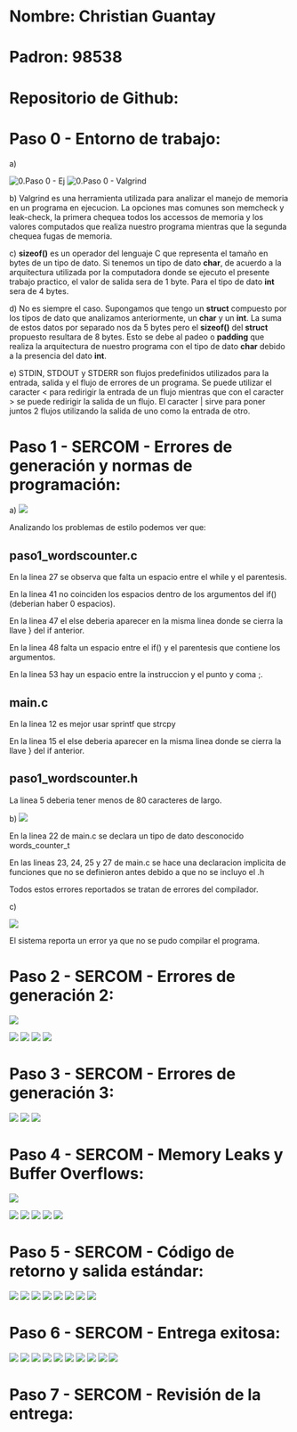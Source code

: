 # Nombre: Christian Guantay
# Padron: 98538
# Repositorio de Github: 

<h1> Paso 0 - Entorno de trabajo: </h1>

a)

![0.Paso 0 - Ej](/taller-tp0/punto0.png)
![0.Paso 0 - Valgrind](/taller-tp0/punto0-valgrind.png)

b) Valgrind es una herramienta utilizada para analizar el manejo de memoria en un programa en ejecucion.
La opciones mas comunes son memcheck y leak-check, la primera chequea todos los accessos de memoria y los valores computados que realiza nuestro programa mientras
que la segunda chequea fugas de memoria.

c) **sizeof()** es un operador del lenguaje C que representa el tamaño en bytes de un tipo de dato. Si tenemos un tipo de dato **char**, de acuerdo a la arquitectura utilizada por la computadora donde se ejecuto el presente trabajo practico, el valor de salida sera de 1 byte. Para el tipo de dato **int** sera de 4 bytes.

d) No es siempre el caso. Supongamos que tengo un **struct** compuesto por los tipos de dato que analizamos anteriormente, un **char** y un  **int**. 
La suma de estos datos por separado nos da 5 bytes pero el **sizeof()** del **struct** propuesto resultara de 8 bytes. Esto se debe al padeo o **padding**
que realiza la arquitectura de nuestro programa con el tipo de dato **char** debido a la presencia del dato **int**.

e) STDIN, STDOUT y STDERR son flujos predefinidos utilizados para la entrada, salida y el flujo de errores de un programa. Se puede utilizar el caracter < para 
redirigir la entrada de un flujo mientras que con el caracter > se puede redirigir la salida de un flujo. El caracter | sirve para poner juntos 2 flujos utilizando la salida de uno como la entrada de otro.


<h1> Paso 1 - SERCOM - Errores de generación y normas de programación: </h1>

a)
![](/taller-tp0/punto1-error-estilo.png)

Analizando los problemas de estilo podemos ver que:

## paso1_wordscounter.c

En la linea 27 se observa que falta un espacio entre el while y el parentesis.

En la linea 41 no coinciden los espacios dentro de los argumentos del if() (deberian haber 0 espacios).

En la linea 47 el else deberia aparecer en la misma linea donde se cierra la llave } del if anterior.

En la linea 48 falta un espacio entre el if() y el parentesis que contiene los argumentos.

En la linea 53 hay un espacio entre la instruccion y el punto y coma ;.

## main.c

En la linea 12 es mejor usar sprintf que strcpy

En la linea 15 el else deberia aparecer en la misma linea donde se cierra la llave } del if anterior.

## paso1_wordscounter.h

La linea 5 deberia tener menos de 80 caracteres de largo.

b)
![](/taller-tp0/punto1-error-gen.png)

En la linea 22 de main.c se declara un tipo de dato desconocido words_counter_t

En las lineas 23, 24, 25 y 27 de main.c se hace una declaracion implicita de funciones que no se definieron antes debido a que no se incluyo el .h

Todos estos errores reportados se tratan de errores del compilador.

c)

![](/taller-tp0/punto1-warning.png)

El sistema reporta un error ya que no se pudo compilar el programa.
<h1> Paso 2 - SERCOM - Errores de generación 2: </h1>

![](/taller-tp0/punto2-diff-main.png)

![](/taller-tp0/punto2-diff-wordsc.png)
![](/taller-tp0/punto2-diff-wordsh.png)
![](/taller-tp0/punto2-error-gen.png)
![](/taller-tp0/punto2-error-estilo.png)

<h1> Paso 3 - SERCOM - Errores de generación 3: </h1>

![](/taller-tp0/punto3-diff.png)
![](/taller-tp0/punto3-error-gen.png)
![](/taller-tp0/punto3-error-estilo.png)

<h1> Paso 4 - SERCOM - Memory Leaks y Buffer Overflows: </h1>

![](/taller-tp0/punto4-diff.png)

![](/taller-tp0/punto4-res-sin-valgrind.png)
![](/taller-tp0/punto4-res-valgrind2.png)
![](/taller-tp0/punto4-res-valgrind1.png)
![](/taller-tp0/punto4-longname-valgrind.png)
![](/taller-tp0/punto4-tda-valgrind.png)

<h1> Paso 5 - SERCOM - Código de retorno y salida estándar: </h1>

![](/taller-tp0/punto5-diff.png)
![](/taller-tp0/punto5-res-valgrind.png)
![](/taller-tp0/punto5-hexdump.png)
![](/taller-tp0/punto5-make.png)
![](/taller-tp0/punto5-gdb-tp.png)
![](/taller-tp0/punto5-gdb-info-functions.png)
![](/taller-tp0/punto5-gdb-wordscounter-next.png)
![](/taller-tp0/punto5-gdb-break.png)

<h1> Paso 6 - SERCOM - Entrega exitosa: </h1>

![](/taller-tp0/punto6-diff-main.png)
![](/taller-tp0/punto6-diff-wordsc.png)
![](/taller-tp0/punto6-diff-wordsh.png)
![](/taller-tp0/punto6-res-valgrind.png)
![](/taller-tp0/punto6-listado-res.png)
![](/taller-tp0/punto6-single-word.png)
![](/taller-tp0/punto6-single-word-textfile.png)
![](/taller-tp0/punto6-res-valgrind1.png)
![](/taller-tp0/punto6-res-valgrind2.png)
![](/taller-tp0/punto6-res-valgrind3.png)

<h1> Paso 7 - SERCOM - Revisión de la entrega: </h1>























